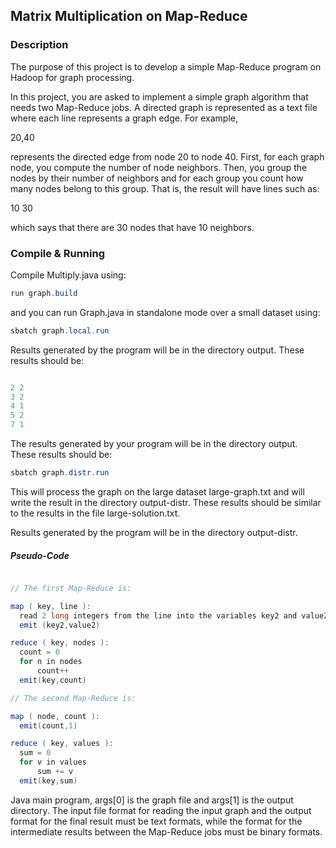 
## Matrix Multiplication on Map-Reduce


### Description

The purpose of this project is to develop a simple Map-Reduce program on Hadoop for graph processing.

In this project, you are asked to implement a simple graph algorithm that needs two Map-Reduce jobs. A directed graph is represented as a text file where each line represents a graph edge. For example,

20,40

represents the directed edge from node 20 to node 40. First, for each graph node, you compute the number of node neighbors. Then, you group the nodes by their number of neighbors and for each group you count how many nodes belong to this group. That is, the result will have lines such as:

10 30

which says that there are 30 nodes that have 10 neighbors.

### Compile & Running

Compile Multiply.java using:

```java
run graph.build
```

and you can run Graph.java in standalone mode over a small dataset using:

```java
sbatch graph.local.run
```

Results generated by the program will be in the directory output. These results should be:

```java

2 2
3 2
4 1
5 2
7 1
```


The results generated by your program will be in the directory output. These results should be:

```java
sbatch graph.distr.run
```

This will process the graph on the large dataset large-graph.txt and will write the result in the directory output-distr. These results should be similar to the results in the file large-solution.txt. 

Results generated by the program will be in the directory output-distr. 

##### Pseudo-Code

```java

// The first Map-Reduce is:

map ( key, line ):
  read 2 long integers from the line into the variables key2 and value2
  emit (key2,value2)

reduce ( key, nodes ):
  count = 0
  for n in nodes
      count++
  emit(key,count)

// The second Map-Reduce is:

map ( node, count ):
  emit(count,1)

reduce ( key, values ):
  sum = 0
  for v in values
      sum += v
  emit(key,sum)
```

Java main program, args[0] is the graph file and args[1] is the output directory. The input file format for reading the input graph and the output format for the final result must be text formats, while the format for the intermediate results between the Map-Reduce jobs must be binary formats.

